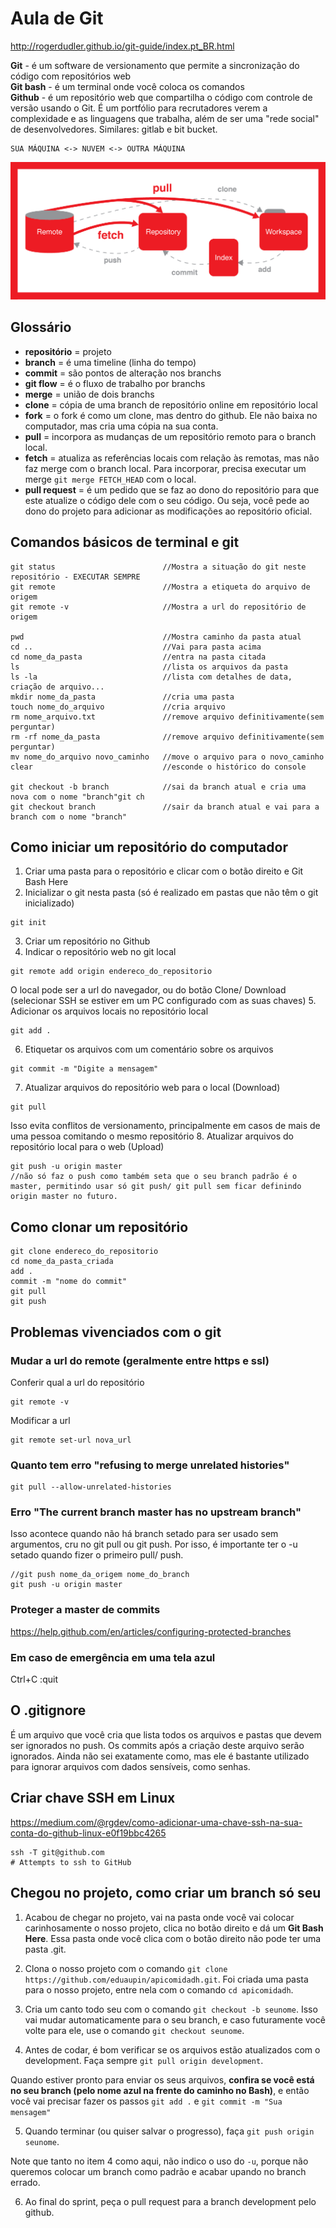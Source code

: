# Aula de Git

http://rogerdudler.github.io/git-guide/index.pt_BR.html

**Git** - é um software de versionamento que permite a sincronização do código com repositórios web\
**Git bash** - é um terminal onde você coloca os comandos\
**Github** - é um repositório web que compartilha o código com controle de versão usando o Git. É um portfólio para recrutadores verem a complexidade e as linguagens que trabalha, além de ser uma "rede social" de desenvolvedores. Similares: gitlab e bit bucket.

```
SUA MÁQUINA <-> NUVEM <-> OUTRA MÁQUINA
```

![Como funciona o git](git.png)

## Glossário

- **repositório** = projeto
- **branch** = é uma timeline (linha do tempo)
- **commit** = são pontos de alteração nos branchs
- **git flow** = é o fluxo de trabalho por branchs
- **merge** = união de dois branchs
- **clone** = cópia de uma branch de repositório online em repositório local
- **fork** = o fork é como um clone, mas dentro do github. Ele não baixa no computador, mas cria uma cópia na sua conta.
- **pull** = incorpora as mudanças de um repositório remoto para o branch local.
- **fetch** = atualiza as referências locais com relação às remotas, mas não faz merge com o branch local. Para incorporar, precisa executar um merge `git merge FETCH_HEAD` com o local.
- **pull request** = é um pedido que se faz ao dono do repositório para que este atualize o código dele com o seu código. Ou seja, você pede ao dono do projeto para adicionar as modificações ao repositório oficial.

## Comandos básicos de terminal e git

```
git status                        //Mostra a situação do git neste repositório - EXECUTAR SEMPRE
git remote                        //Mostra a etiqueta do arquivo de origem
git remote -v                     //Mostra a url do repositório de origem

pwd                               //Mostra caminho da pasta atual
cd ..                             //Vai para pasta acima
cd nome_da_pasta                  //entra na pasta citada
ls                                //lista os arquivos da pasta
ls -la                            //lista com detalhes de data, criação de arquivo...
mkdir nome_da_pasta               //cria uma pasta
touch nome_do_arquivo             //cria arquivo
rm nome_arquivo.txt               //remove arquivo definitivamente(sem perguntar)
rm -rf nome_da_pasta              //remove arquivo definitivamente(sem perguntar)
mv nome_do_arquivo novo_caminho   //move o arquivo para o novo_caminho
clear                             //esconde o histórico do console

git checkout -b branch            //sai da branch atual e cria uma nova com o nome "branch"git ch
git checkout branch               //sair da branch atual e vai para a branch com o nome "branch"
```

## Como iniciar um repositório do computador
1. Criar uma pasta para o repositório e clicar com o botão direito e Git Bash Here
2. Inicializar o git nesta pasta (só é realizado em pastas que não têm o git inicializado)
```
git init
```
3. Criar um repositório no Github
4. Indicar o repositório web no git local
```
git remote add origin endereco_do_repositorio
```
O local pode ser a url do navegador, ou do botão Clone/ Download (selecionar SSH se estiver em um PC configurado com as suas chaves)
5. Adicionar os arquivos locais no repositório local
```
git add .
```
6. Etiquetar os arquivos com um comentário sobre os arquivos
```
git commit -m "Digite a mensagem"
```
7. Atualizar arquivos do repositório web para o local (Download)
```
git pull
```
Isso evita conflitos de versionamento, principalmente em casos de mais de uma pessoa comitando o mesmo repositório
8. Atualizar arquivos do repositório local para o web (Upload)

```
git push -u origin master
//não só faz o push como também seta que o seu branch padrão é o master, permitindo usar só git push/ git pull sem ficar definindo origin master no futuro.
```

## Como clonar um repositório

```
git clone endereco_do_repositorio
cd nome_da_pasta_criada
add .
commit -m "nome do commit"
git pull
git push
```

## Problemas vivenciados com o git

### Mudar a url do remote (geralmente entre https e ssl)

Conferir qual a url do repositório
```
git remote -v
```

Modificar a url
```
git remote set-url nova_url
```

### Quanto tem erro "refusing to merge unrelated histories"

```
git pull --allow-unrelated-histories
```

### Erro "The current branch master has no upstream branch"

Isso acontece quando não há branch setado para ser usado sem argumentos, cru no git pull ou git push. Por isso, é importante ter o -u setado quando fizer o primeiro pull/ push. 

```
//git push nome_da_origem nome_do_branch
git push -u origin master
```

### Proteger a master de commits

https://help.github.com/en/articles/configuring-protected-branches

### Em caso de emergência em uma tela azul
Ctrl+C :quit

## O .gitignore
É um arquivo que você cria que lista todos os arquivos e pastas que devem ser ignorados no push.
Os commits após a criação deste arquivo serão ignorados.
Ainda não sei exatamente como, mas ele é bastante utilizado para ignorar arquivos com dados sensíveis, como senhas.

## Criar chave SSH em Linux

https://medium.com/@rgdev/como-adicionar-uma-chave-ssh-na-sua-conta-do-github-linux-e0f19bbc4265

```
ssh -T git@github.com
# Attempts to ssh to GitHub
```

## Chegou no projeto, como criar um branch só seu

1. Acabou de chegar no projeto, vai na pasta onde você vai colocar carinhosamente o nosso projeto, clica no botão direito e dá um **Git Bash Here**. Essa pasta onde você clica com o botão direito não pode ter uma pasta .git.

2. Clona o nosso projeto com o comando `git clone https://github.com/eduaupin/apicomidadh.git`. Foi criada uma pasta para o nosso projeto, entre nela com o comando `cd apicomidadh`.

3. Cria um canto todo seu com o comando `git checkout -b seunome`. Isso vai mudar automaticamente para o seu branch, e caso futuramente você volte para ele, use o comando `git checkout seunome`.

4. Antes de codar, é bom verificar se os arquivos estão atualizados com o development. Faça sempre `git pull origin development`.

Quando estiver pronto para enviar os seus arquivos, **confira se você está no seu branch (pelo nome azul na frente do caminho no Bash)**, e então você vai precisar fazer os passos `git add .` e `git commit -m "Sua mensagem"`

5. Quando terminar (ou quiser salvar o progresso), faça `git push origin seunome`.

Note que tanto no item 4 como aqui, não indico o uso do `-u`, porque não queremos colocar um branch como padrão e acabar upando no branch errado.

6. Ao final do sprint, peça o pull request para a branch development pelo github.
